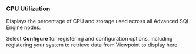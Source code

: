 ### CPU Utilization

Displays the percentage of CPU and storage used across all Advanced SQL Engine nodes.

Select **Configure** for registering and configuration options, including registering your system to retrieve data from Viewpoint to display here.

